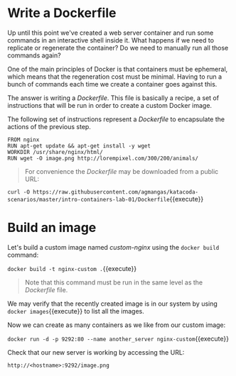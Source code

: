 # Write a Dockerfile

Up until this point we've created a web server container and run some commands in an interactive shell inside it. What happens if we need to replicate or regenerate the container? Do we need to manually run all those commands again?

One of the main principles of Docker is that containers must be ephemeral, which means that the regeneration cost must be minimal. Having to run a bunch of commands each time we create a container goes against this.

The answer is writing a *Dockerfile*. This file is basically a recipe, a set of instructions that will be run in order to create a custom Docker image.

The following set of instructions represent a *Dockerfile* to encapsulate the actions of the previous step.

```
FROM nginx
RUN apt-get update && apt-get install -y wget
WORKDIR /usr/share/nginx/html/
RUN wget -O image.png http://lorempixel.com/300/200/animals/
```

> For convenience the *Dockerfile* may be downloaded from a public URL:

`curl -O https://raw.githubusercontent.com/agmangas/katacoda-scenarios/master/intro-containers-lab-01/Dockerfile`{{execute}}

# Build an image

Let's build a custom image named *custom-nginx* using the `docker build` command:

`docker build -t nginx-custom .`{{execute}}

> Note that this command must be run in the same level as the *Dockerfile* file.

We may verify that the recently created image is in our system by using `docker images`{{execute}} to list all the images.

Now we can create as many containers as we like from our custom image:

`docker run -d -p 9292:80 --name another_server nginx-custom`{{execute}}

Check that our new server is working by accessing the URL:

`http://<hostname>:9292/image.png`
